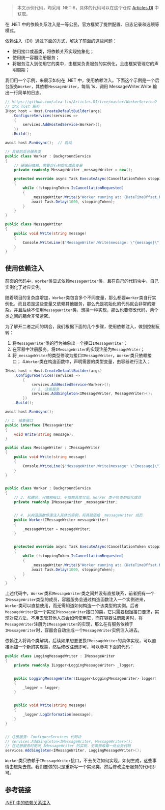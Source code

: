 > 本文示例代码，均采用 .NET 6，具体的代码可以在这个仓库 [Articles.DI](https://github.com/alva-lin/Articles.DI/tree/master) 中获取。

在 .NET 中的依赖关系注入是一等公民，官方框架了提供配置、日志记录和选项等模式。

依赖注入（DI）通过下面的方式，解决了前面的这些问题：

- 使用接口或基类，将依赖关系实现抽象化；
- 使用统一容器注册服务；
- 将服务注入到使用它的类中，由框架负责服务的实例化，且由框架管理它的声明周期；

我们用一个示例，来展示如何在 .NET 中，使用依赖注入。下面这个示例是一个后台服务`Worker`，其依赖`MessageWriter`，每隔 1s，调用 MessageWriter.Write 输出一行简单的日志。

```c#
// https://github.com/alva-lin/Articles.DI/tree/master/WorkerService2
// 定义 host 服务
IHost host = Host.CreateDefaultBuilder(args)
   .ConfigureServices(services =>
    {
        services.AddHostedService<Worker>();
    })
   .Build();

await host.RunAsync();  // 启动

// 具体的后台服务类
public class Worker : BackgroundService
{
    // 硬编码依赖，需要自行初始化成员变量
    private readonly MessageWriter _messageWriter = new();

    protected override async Task ExecuteAsync(CancellationToken stoppingToken)
    {
        while (!stoppingToken.IsCancellationRequested)
        {
            _messageWriter.Write($"Worker running at: {DateTimeOffset.Now}");
            await Task.Delay(1000, stoppingToken);
        }
    }
}

public class MessageWriter
{
    public void Write(string message)
    {
        Console.WriteLine($"MessageWriter.Write(message: \"{message}\")");
    }
}
```

## 使用依赖注入

前面的代码中，`Worker`类显式依赖`MessageWriter`类，且在自己的代码块中，自己实例化了对应实例。

随着项目的复杂度增加，`Worker`类包含多个不同变量，那么都要`Worker`类自行实例化，而且若是这些变量又依赖其他服务，那么光是初始化的代码就会非常的繁杂。并且后续不使用`MessageWriter`类，想换一种实现，那么也要修改代码，两个类之间的耦合非常紧密。

为了解开二者之间的耦合，我们根据下面的几个步骤，使用依赖注入，做到控制反转：

1. 将`MessageWriter`类的行为抽象出一个接口`IMessageWriter`；
2. 在容器中注册服务，将`IMessageWriter`的实现注册为`MessageWriter`；
3. 将`_messageWriter`的类型修改为接口`IMessageWriter`，`Worker`类只依赖接口；
4.`Worker`类在构造函数中，声明需要的类型变量，由容器进行注入；

```c#
IHost host = Host.CreateDefaultBuilder(args)
    .ConfigureServices(services =>
        {
            services.AddHostedService<Worker>();
            // 2. 注册服务
            services.AddSingleton<IMessageWriter, MessageWriter>();
        })
    .Build();

await host.RunAsync();

// 1. 抽象接口
public interface IMessageWriter
{
    void Write(string message);
}

public class MessageWriter : IMessageWriter
{
    public void Write(string message)
    {
        Console.WriteLine($"MessageWriter.Write(message: \"{message}\")");
    }
}


public class Worker : BackgroundService
{
    // 3. 松耦合，只依赖接口，不依赖具体实现。Worker 类不负责初始化成员
    private readonly IMessageWriter _messageWriter;


    // 4. 从构造函数传递注入具体的实例，将其赋值给 _messageWriter 成员
    public Worker(IMessageWriter messageWriter)
    {
        _messageWriter = messageWriter;
    }


    protected override async Task ExecuteAsync(CancellationToken stoppingToken)
    {
        while (!stoppingToken.IsCancellationRequested)
        {
            _messageWriter.Write($"Worker running at: {DateTimeOffset.Now}");
            await Task.Delay(1000, stoppingToken);
        }
    }
}
```

上述代码中，`Worker`类和`MessageWriter`类之间并没有直接联系，前者拥有一个`IMessageWriter`类型的成员，容器服务会通过构造函数注入一个实例进来，`Worker`类可以直接使用，而无需知道如何构造一个该类型的实例。后者`MessageWriter`是一个实现`IMessageWriter`接口的类，它只需要根据接口要求，实现对应方法，不用去管其他人员会如何使用它，而在容器注册服务时，将`MessageWriter`注册为`IMessageWriter`的实现，那么在有服务依赖于`IMessageWriter`时，容器会自动生成一个`MessageWriter`实例注入进去。

依赖注入将两个类解耦，后续如果想要更换`IMessageWriter`的具体实现，可以直接添加一个新的实现类，然后修改注册即可，可以参考下面的代码：

```c#
public class LoggingMessageWriter : IMessageWriter
{
    private readonly ILogger<LoggingMessageWriter> _logger;


    public LoggingMessageWriter(ILogger<LoggingMessageWriter> logger)
    {
        _logger = logger;
    }


    public void Write(string message)
    {
        _logger.LogInformation(message);
    }
}


// 注册服务: ConfigureServices 代码块
// services.AddSingleton<IMessageWriter, MessageWriter>();
// 在注册服务时更改 IMessageWriter 的实现，无需修改每一处业务代码
services.AddSingleton<IMessageWriter, LoggingMessageWriter>();
```

`Worker`类只依赖于`IMessageWriter`接口，不去关注如何实现，如何生成，这些事情由框架去做。我们要做的只是重新写一个实现类，然后修改注册服务的代码即可。

## 参考链接

[.NET 中的依赖关系注入](https://docs.microsoft.com/zh-cn/dotnet/core/extensions/dependency-injection#see-also)
